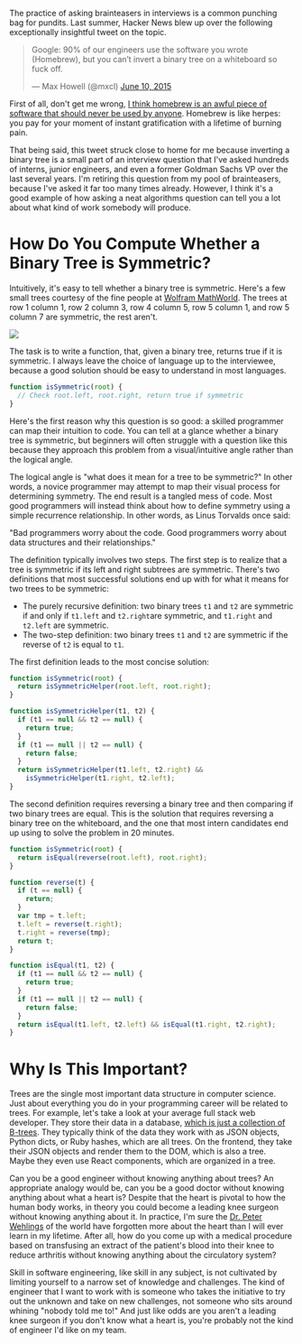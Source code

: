 The practice of asking brainteasers in interviews is a common punching bag
for pundits. Last summer, Hacker News blew up over the following exceptionally
insightful tweet on the topic.

<blockquote class="twitter-tweet" data-lang="en"><p lang="en" dir="ltr">Google: 90% of our engineers use the software you wrote (Homebrew), but you can’t invert a binary tree on a whiteboard so fuck off.</p>&mdash; Max Howell (@mxcl) <a href="https://twitter.com/mxcl/status/608682016205344768">June 10, 2015</a></blockquote>
<script async src="//platform.twitter.com/widgets.js" charset="utf-8"></script>

First of all, don't get me wrong,
[I think homebrew is an awful piece of software that should never be used by anyone](https://www.youtube.com/watch?v=Dn57D8lNQWk#t=12m25s).
Homebrew is like herpes: you pay for your moment of instant
gratification with a lifetime of burning pain.

That being said, this tweet struck close to home for me because inverting a
binary tree is a small part of an interview question that I've asked hundreds
of interns, junior engineers, and even a former Goldman Sachs VP over the last
several years. I'm retiring this question from my pool of brainteasers, because
I've asked it far too many times already. However, I think it's a good example
of how asking a neat algorithms question can tell you a lot about what kind of
work somebody will produce.

How Do You Compute Whether a Binary Tree is Symmetric?
======================================================

Intuitively, it's easy to tell whether a binary tree is symmetric. Here's
a few small trees courtesy of the fine people at
[Wolfram MathWorld](http://mathworld.wolfram.com/). The trees at row 1 column 1,
row 2 column 3, row 4 column 5, row 5 column 1, and row 5 column 7 are
symmetric, the rest aren't.

<a href="http://mathworld.wolfram.com/images/eps-gif/BinaryTrees_800.gif">
  <img src="http://mathworld.wolfram.com/images/eps-gif/BinaryTrees_800.gif">
</a>

The task is to write a function, that, given a binary tree, returns true
if it is symmetric. I always leave the choice of language up to the interviewee,
because a good solution should be easy to understand in most languages.

```javascript
function isSymmetric(root) {
  // Check root.left, root.right, return true if symmetric
}
```

Here's the first reason why this question is so good: a skilled
programmer can map their intuition to code. You can tell
at a glance whether a binary tree is symmetric, but beginners will often
struggle with a question like this because they approach this
problem from a visual/intuitive angle rather than the logical angle.

The logical angle is "what does it mean for a tree to be symmetric?" In
other words, a novice programmer may attempt to map their visual process for
determining symmetry. The end result is a tangled mess of code. Most good
programmers will instead think about how to define symmetry using a simple
recurrence relationship. In other words, as Linus Torvalds once said:

"Bad programmers worry about the code. Good programmers worry about data structures and their relationships."

The definition typically involves two steps. The first step is to realize
that a tree is symmetric if its left and right subtrees are symmetric.
There's two definitions that most successful solutions end up with for what
it means for two trees to be symmetric:

* The purely recursive definition: two binary trees `t1` and `t2` are symmetric  if and only if `t1.left` and `t2.right`are symmetric, and `t1.right` and `t2.left` are symmetric.
* The two-step definition: two binary trees `t1` and `t2` are symmetric if
the reverse of `t2` is equal to `t1`.

The first definition leads to the most concise solution:

```javascript
function isSymmetric(root) {
  return isSymmetricHelper(root.left, root.right);
}

function isSymmetricHelper(t1, t2) {
  if (t1 == null && t2 == null) {
    return true;
  }
  if (t1 == null || t2 == null) {
    return false;
  }
  return isSymmetricHelper(t1.left, t2.right) &&
    isSymmetricHelper(t1.right, t2.left);
}
```

The second definition requires reversing a binary tree and then comparing
if two binary trees are equal. This is the solution that requires reversing
a binary tree on the whiteboard, and the one that most intern candidates end
up using to solve the problem in 20 minutes.

```javascript
function isSymmetric(root) {
  return isEqual(reverse(root.left), root.right);
}

function reverse(t) {
  if (t == null) {
    return;
  }
  var tmp = t.left;
  t.left = reverse(t.right);
  t.right = reverse(tmp);
  return t;
}

function isEqual(t1, t2) {
  if (t1 == null && t2 == null) {
    return true;
  }
  if (t1 == null || t2 == null) {
    return false;
  }
  return isEqual(t1.left, t2.left) && isEqual(t1.right, t2.right);
}
```

Why Is This Important?
======================

Trees are the single most important data structure in computer science.
Just about everything you do in your programming career will be related
to trees. For example, let's take a look at your average full stack
web developer. They store their data in a database,
[which is just a collection of B-trees](https://en.wikipedia.org/wiki/B-tree#Advantages_of_B-tree_usage_for_databases). They typically think of the data they work with as JSON objects,
Python dicts, or Ruby hashes, which are all trees. On the frontend, they
take their JSON objects and render them to the DOM, which is also a tree.
Maybe they even use React components, which are organized in a tree.

Can you be a good engineer without knowing anything about trees? An
appropriate analogy would be, can you be a good doctor without knowing
anything about what a heart is? Despite that the heart is
pivotal to how the human body works, in theory you could become a
leading knee surgeon without knowing anything about it.
In practice, I'm sure the [Dr. Peter Wehlings](http://www.mensjournal.com/magazine/the-body-that-heals-itself-20140217) of the world have forgotten more about the heart than I will ever learn
in my lifetime. After all, how do you come up with a medical procedure based
on transfusing an extract of the patient's blood into their knee to reduce
arthritis without knowing anything about the circulatory system?

Skill in software engineering, like skill in any subject, is not cultivated
by limiting yourself to a narrow set of knowledge and challenges. The kind
of engineer that I want to work with is someone who takes the initiative to
try out the unknown and take on new challenges, not someone who sits around
whining "nobody told me to!"
And just like odds are you aren't a leading knee surgeon if you don't know
what a heart is, you're probably not the kind of engineer I'd like on my team.
